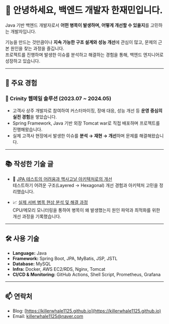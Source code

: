 # 👋 안녕하세요, 백엔드 개발자 한재민입니다.

Java 기반 백엔드 개발자로서 **어떤 병목이 발생하며, 어떻게 개선할 수 있을지**를 고민하는 개발자입니다.  

기능을 만드는 것만큼이나 **지속 가능한 구조 설계와 성능 개선**에 관심이 많고, 문제의 근본 원인을 찾는 과정을 즐깁니다.  
프로젝트를 진행하며 발생한 이슈를 분석하고 해결하는 경험을 통해, 백엔드 엔지니어로 성장하고 있습니다.

---

## 💼 주요 경험

### 📨 Crinity 웹메일 솔루션 (2023.07 ~ 2024.05)
- 고객사 상주 개발자로 참여하여 커스터마이징, 장애 대응, 성능 개선 등 **운영 중심의 실전 경험**을 쌓았습니다.
- Spring Framework, Java 기반 외장 Tomcat war로 직접 배포하며 프로젝트를 진행해왔습니다.
- 실제 고객사 현장에서 발생한 이슈를 **분석 → 재현 → 개선**하며 문제를 해결해왔습니다.

---

## 📚 작성한 기술 글

- 🔧 [JPA 테스트의 어려움과 헥사고날 아키텍처로의 개선](https://killerwhale1125.github.io/posts/%ED%85%8C%EC%8A%A4%ED%8A%B8-%EC%A3%BC%EB%8F%84-%EA%B0%9C%EB%B0%9C%EC%97%90%EC%84%9C-Layered-Architecture%EC%9D%98-%ED%95%9C%EA%B3%84%EC%99%80-%EA%B0%9C%EC%84%A0-%EC%A0%84%EB%9E%B5/)  
  테스트하기 어려운 구조(Layered → Hexagonal) 개선 경험과 아키텍처 고민을 정리했습니다.

- 📈 [실제 서버 병목 현상 분석 및 해결 과정](https://killerwhale1125.github.io/posts/%EB%B3%91%EB%AA%A9%ED%98%84%EC%83%81-%EC%9B%90%EC%9D%B8-%ED%8C%8C%EC%95%85%EA%B3%BC-%EB%AA%A8%EB%8B%88%ED%84%B0%EB%A7%81-%EB%B0%8F-%ED%95%B4%EA%B2%B0-%EA%B3%BC%EC%A0%95/)  
  CPU/메모리 모니터링을 통하여 병목이 왜 발생했는지 원인 파악과 최적화를 위한 개선 과정을 기록했습니다.

---

## 🛠️ 사용 기술

- **Language:** Java
- **Framework:** Spring Boot, JPA, MyBatis, JSP, JSTL
- **Database:** MySQL
- **Infra:** Docker, AWS EC2/RDS, Nginx, Tomcat
- **CI/CD & Monitoring:** GitHub Actions, Shell Script, Prometheus, Grafana

---

## 📫 연락처

- Blog: [https://killerwhale1125.github.io](https://killerwhale1125.github.io)
- Email: killerwhale1125@naver.com
